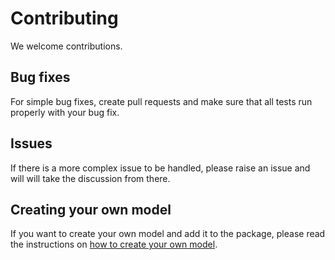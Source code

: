 # Contributing

We welcome contributions.

## Bug fixes

For simple bug fixes, create pull requests and make sure that all tests run properly with your bug fix.

## Issues

If there is a more complex issue to be handled, please raise an issue and will will take the discussion from there. 

## Creating your own model

If you want to create your own model and add it to the package, please read the instructions on [how to create your own model](MakeYourOwnModel.md).

